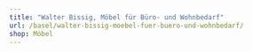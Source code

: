```yaml
---
title: "Walter Bissig, Möbel für Büro- und Wohnbedarf"
url: /basel/walter-bissig-moebel-fuer-buero-und-wohnbedarf/
shop: Möbel
---
```

